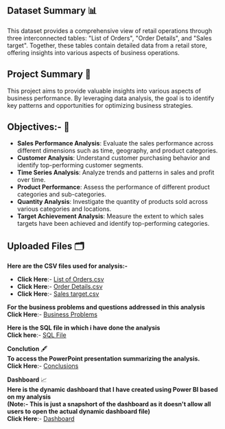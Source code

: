 ## Dataset Summary 📊  
This dataset provides a comprehensive view of retail operations through three interconnected tables: "List of Orders", "Order Details", and "Sales target". Together, these tables contain detailed data from a retail store, offering insights into various aspects of business operations.

## Project Summary 📝  
This project aims to provide valuable insights into various aspects of business performance. By leveraging data analysis, the goal is to identify key patterns and opportunities for optimizing business strategies.

## Objectives:- 🎯
- **Sales Performance Analysis**: Evaluate the sales performance across different dimensions such as time, geography, and product categories.  
- **Customer Analysis**: Understand customer purchasing behavior and identify top-performing customer segments.  
- **Time Series Analysis**: Analyze trends and patterns in sales and profit over time.  
- **Product Performance**: Assess the performance of different product categories and sub-categories.  
- **Quantity Analysis**: Investigate the quantity of products sold across various categories and locations.  
- **Target Achievement Analysis**: Measure the extent to which sales targets have been achieved and identify top-performing categories.  

## Uploaded Files 🗂️
**Here are the CSV files used for analysis:-**  
- **Click Here**:- [List of Orders.csv](https://github.com/Arijeet2k1/Retail_Business_Performance_Analysis/blob/main/List%20of%20Orders.csv  )
- **Click Here**:- [Order Details.csv](https://github.com/Arijeet2k1/Retail_Business_Performance_Analysis/blob/main/Order%20Details.csv  )
- **Click Here**:- [Sales target.csv](https://github.com/Arijeet2k1/Retail_Business_Performance_Analysis/blob/main/Sales%20target.csv)

**For the business problems and questions addressed in this analysis**  
**Click Here**:- [Business Problems](https://github.com/Arijeet2k1/Retail_Business_Performance_Analysis/blob/main/Problem_Statement)

**Here is the SQL file in which i have done the analysis**  
**Click here**:- [SQL File](https://github.com/Arijeet2k1/Retail_Business_Performance_Analysis/blob/main/Business_Performance_Analysis.sql)

**Conclution** 🖋️  
**To access the PowerPoint presentation summarizing the analysis.**  
**Click Here**:- [Conclusions](https://github.com/Arijeet2k1/Retail_Business_Performance_Analysis/blob/main/Retail%20Analysis%20Presentation.pdf)

**Dashboard** 📈  
**Here is the dynamic dashboard that I have created using Power BI based on my analysis**  
**(Note:- This is just a snapshort of the dashboard as it doesn't allow all users to open the actual dynamic dashboard file)**  
**Click Here**:- [Dashboard](https://github.com/Arijeet2k1/Retail_Business_Performance_Analysis/blob/main/Retail_Analysis_Dashboard.jpg)
